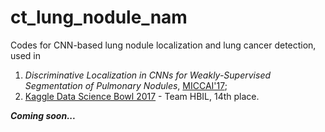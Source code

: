 # ct_lung_nodule_nam

Codes for CNN-based lung nodule localization and lung cancer detection, used in <br />
1) *Discriminative Localization in CNNs for Weakly-Supervised Segmentation of Pulmonary Nodules*, [MICCAI'17](https://arxiv.org/abs/1707.01086); <br />
2) [Kaggle Data Science Bowl 2017](https://www.kaggle.com/c/data-science-bowl-2017) - Team HBIL, 14th place.

***Coming soon...***
